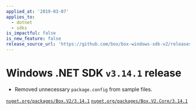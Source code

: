 ```yaml
---
applied_at: '2019-03-07'
applies_to:
  - dotnet
  - sdks
is_impactful: false
is_new_feature: false
release_source_url: 'https://github.com/box/box-windows-sdk-v2/releases/tag/v3.14.1'
---
```


# Windows .NET SDK `v3.14.1` release

- Removed unnecessary `package.config` from sample files.

[`nuget.org/packages/Box.V2/3.14.1`](https://www.nuget.org/packages/Box.V2/3.14.1)
[`nuget.org/packages/Box.V2.Core/3.14.1`](https://www.nuget.org/packages/Box.V2.Core/3.14.1)